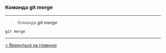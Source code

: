 ### Команда **git merge**

---
> Команда ***git merge*** 

```bush=
git merge
```
---
[< Вернуться на главную](./readme.md)